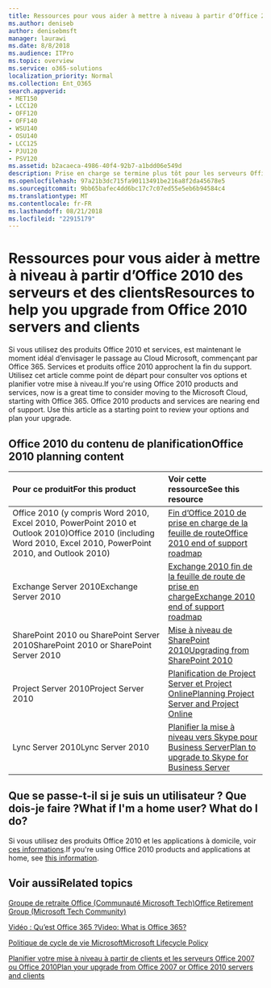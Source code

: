 ```yaml
---
title: Ressources pour vous aider à mettre à niveau à partir d’Office 2010 des serveurs et des clients
ms.author: deniseb
author: denisebmsft
manager: laurawi
ms.date: 8/8/2018
ms.audience: ITPro
ms.topic: overview
ms.service: o365-solutions
localization_priority: Normal
ms.collection: Ent_O365
search.appverid:
- MET150
- LCC120
- OFF120
- OFF140
- WSU140
- OSU140
- LCC125
- PJU120
- PSV120
ms.assetid: b2acaeca-4986-40f4-92b7-a1bdd06e549d
description: Prise en charge se termine plus tôt pour les serveurs Office 2010 et les applications clientes et accords de support personnalisés ne sont pas disponibles. Utilisez cet article pour commencer à planifier votre mise à niveau maintenant.
ms.openlocfilehash: 97a21b3dc715fa90113491be216a8f2da45678e5
ms.sourcegitcommit: 9bb65bafec4dd6bc17c7c07ed55e5eb6b94584c4
ms.translationtype: MT
ms.contentlocale: fr-FR
ms.lasthandoff: 08/21/2018
ms.locfileid: "22915179"
---
```

# <a name="resources-to-help-you-upgrade-from-office-2010-servers-and-clients"></a><span data-ttu-id="bfe04-104">Ressources pour vous aider à mettre à niveau à partir d’Office 2010 des serveurs et des clients</span><span class="sxs-lookup"><span data-stu-id="bfe04-104">Resources to help you upgrade from Office 2010 servers and clients</span></span>

<span data-ttu-id="bfe04-p102">Si vous utilisez des produits Office 2010 et services, est maintenant le moment idéal d’envisager le passage au Cloud Microsoft, commençant par Office 365. Services et produits office 2010 approchent la fin du support. Utilisez cet article comme point de départ pour consulter vos options et planifier votre mise à niveau.</span><span class="sxs-lookup"><span data-stu-id="bfe04-p102">If you're using Office 2010 products and services, now is a great time to consider moving to the Microsoft Cloud, starting with Office 365. Office 2010 products and services are nearing end of support. Use this article as a starting point to review your options and plan your upgrade.</span></span>
      
## <a name="office-2010-planning-content"></a><span data-ttu-id="bfe04-108">Office 2010 du contenu de planification</span><span class="sxs-lookup"><span data-stu-id="bfe04-108">Office 2010 planning content</span></span>
  
|<span data-ttu-id="bfe04-109">**Pour ce produit**</span><span class="sxs-lookup"><span data-stu-id="bfe04-109">**For this product**</span></span>|<span data-ttu-id="bfe04-110">**Voir cette ressource**</span><span class="sxs-lookup"><span data-stu-id="bfe04-110">**See this resource**</span></span>|
|:-----|:-----|
|<span data-ttu-id="bfe04-111">Office 2010 (y compris Word 2010, Excel 2010, PowerPoint 2010 et Outlook 2010)</span><span class="sxs-lookup"><span data-stu-id="bfe04-111">Office 2010 (including Word 2010, Excel 2010, PowerPoint 2010, and Outlook 2010)</span></span>  <br/> |[<span data-ttu-id="bfe04-112">Fin d’Office 2010 de prise en charge de la feuille de route</span><span class="sxs-lookup"><span data-stu-id="bfe04-112">Office 2010 end of support roadmap</span></span>](https://docs.microsoft.com/DeployOffice/office-2010-end-support-roadmap) <br/> |
|<span data-ttu-id="bfe04-113">Exchange Server 2010</span><span class="sxs-lookup"><span data-stu-id="bfe04-113">Exchange Server 2010</span></span>  <br/> |[<span data-ttu-id="bfe04-114">Exchange 2010 fin de la feuille de route de prise en charge</span><span class="sxs-lookup"><span data-stu-id="bfe04-114">Exchange 2010 end of support roadmap</span></span>](exchange-2010-end-of-support.md) <br/> |
|<span data-ttu-id="bfe04-115">SharePoint 2010 ou SharePoint Server 2010</span><span class="sxs-lookup"><span data-stu-id="bfe04-115">SharePoint 2010 or SharePoint Server 2010</span></span>  <br/> |[<span data-ttu-id="bfe04-116">Mise à niveau de SharePoint 2010</span><span class="sxs-lookup"><span data-stu-id="bfe04-116">Upgrading from SharePoint 2010</span></span>](upgrade-from-sharepoint-2010.md) <br/> |
|<span data-ttu-id="bfe04-117">Project Server 2010</span><span class="sxs-lookup"><span data-stu-id="bfe04-117">Project Server 2010</span></span> </br> | [<span data-ttu-id="bfe04-118">Planification de Project Server et Project Online</span><span class="sxs-lookup"><span data-stu-id="bfe04-118">Planning Project Server and Project Online</span></span>](https://docs.microsoft.com/project/planning-project-server-and-project-online-for-technical-decision-makers) </br> |
|<span data-ttu-id="bfe04-119">Lync Server 2010</span><span class="sxs-lookup"><span data-stu-id="bfe04-119">Lync Server 2010</span></span> </br> | [<span data-ttu-id="bfe04-120">Planifier la mise à niveau vers Skype pour Business Server</span><span class="sxs-lookup"><span data-stu-id="bfe04-120">Plan to upgrade to Skype for Business Server</span></span>](https://docs.microsoft.com/skypeforbusiness/plan-your-deployment/upgrade) </br> |
    
## <a name="what-if-im-a-home-user-what-do-i-do"></a><span data-ttu-id="bfe04-p103">Que se passe-t-il si je suis un utilisateur ? Que dois-je faire ?</span><span class="sxs-lookup"><span data-stu-id="bfe04-p103">What if I'm a home user? What do I do?</span></span>

<span data-ttu-id="bfe04-123">Si vous utilisez des produits Office 2010 et les applications à domicile, voir [ces informations](plan-upgrade-previous-versions-office.md#im-a-home-user-what-do-i-do).</span><span class="sxs-lookup"><span data-stu-id="bfe04-123">If you're using Office 2010 products and applications at home, see [this information](plan-upgrade-previous-versions-office.md#im-a-home-user-what-do-i-do).</span></span>

## <a name="related-topics"></a><span data-ttu-id="bfe04-124">Voir aussi</span><span class="sxs-lookup"><span data-stu-id="bfe04-124">Related topics</span></span>

[<span data-ttu-id="bfe04-125">Groupe de retraite Office (Communauté Microsoft Tech)</span><span class="sxs-lookup"><span data-stu-id="bfe04-125">Office Retirement Group (Microsoft Tech Community)</span></span>](https://go.microsoft.com/fwlink/?linkid=842065)
  
[<span data-ttu-id="bfe04-126">Vidéo : Qu’est Office 365 ?</span><span class="sxs-lookup"><span data-stu-id="bfe04-126">Video: What is Office 365?</span></span>](https://support.office.com/article/847caf12-2589-452c-8aca-1c009797678b.aspx)
  
[<span data-ttu-id="bfe04-127">Politique de cycle de vie Microsoft</span><span class="sxs-lookup"><span data-stu-id="bfe04-127">Microsoft Lifecycle Policy</span></span>](https://go.microsoft.com/fwlink/?linkid=865200)

[<span data-ttu-id="bfe04-128">Planifier votre mise à niveau à partir de clients et les serveurs Office 2007 ou Office 2010</span><span class="sxs-lookup"><span data-stu-id="bfe04-128">Plan your upgrade from Office 2007 or Office 2010 servers and clients</span></span>](plan-upgrade-previous-versions-office.md)


